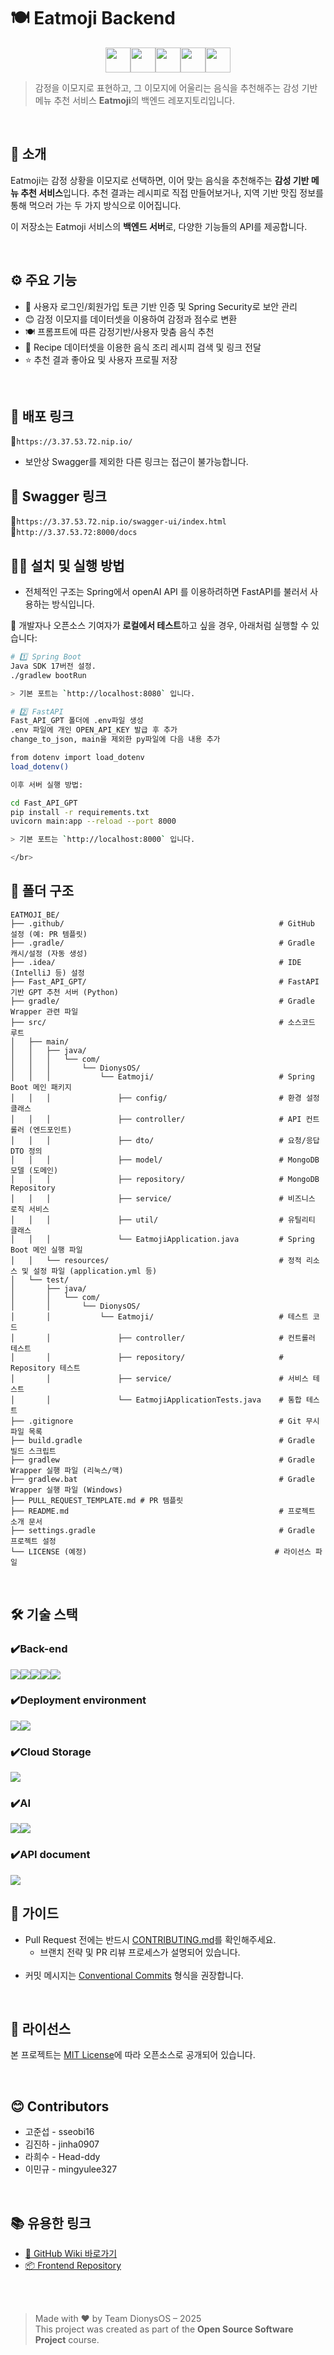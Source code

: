 # 🍽️ Eatmoji Backend

<div align="center">
  <img src="https://img.shields.io/badge/SpringBoot-61BA55?style=for-the-badge&logo=SpringBoot&logoColor=white", height=40><img src="https://img.shields.io/badge/FastAPI-2BA498?style=for-the-badge&logo=FastAPI&logoColor=white", height=40><img src="https://img.shields.io/badge/MongoDB-4AB349?style=for-the-badge&logo=MongoDB&logoColor=white", height=40><img src="https://img.shields.io/badge/OpenAI-000000?style=for-the-badge&logo=OpenAI&logoColor=white", height=40><img src="https://img.shields.io/badge/langchain-1C3C3C?style=for-the-badge&logo=langchain&logoColor=white", height=40>
</div>


> 감정을 이모지로 표현하고, 그 이모지에 어울리는 음식을 추천해주는 감성 기반 메뉴 추천 서비스 **Eatmoji**의 백엔드 레포지토리입니다.

</br>

## 📌 소개

Eatmoji는 감정 상황을 이모지로 선택하면, 이어 맞는 음식을 추천해주는 **감성 기반 메뉴 추천 서비스**입니다.
추천 결과는 레시피로 직접 만들어보거나, 지역 기반 맛집 정보를 통해 먹으러 가는 두 가지 방식으로 이어집니다.

이 저장소는 Eatmoji 서비스의 **백엔드 서버**로, 다양한 기능들의 API를 제공합니다.

</br>

## ⚙️ 주요 기능

* 🔐 사용자 로그인/회원가입 토큰 기반 인증 및 Spring Security로 보안 관리
* 😊 감정 이모지를 데이터셋을 이용하여 감정과 점수로 변환
* 🍽️ 프롬프트에 따른 감정기반/사용자 맞춤 음식 추천
* 📍 Recipe 데이터셋을 이용한 음식 조리 레시피 검색 및 링크 전달
* ⭐ 추천 결과 좋아요 및 사용자 프로필 저장

</br>

## 🚀 배포 링크
🐸`https://3.37.53.72.nip.io/`
- 보안상 Swagger를 제외한 다른 링크는 접근이 불가능합니다.

## 🚀 Swagger 링크
🐸`https://3.37.53.72.nip.io/swagger-ui/index.html`
</br>
🐸`http://3.37.53.72:8000/docs`
</br>

## 🧑‍💻 설치 및 실행 방법
- 전체적인 구조는 Spring에서 openAI API 를 이용하려하면 FastAPI를 불러서 사용하는 방식입니다.
  
🔹 개발자나 오픈소스 기여자가 **로컬에서 테스트**하고 싶을 경우, 아래처럼 실행할 수 있습니다:

```bash
# 1️⃣ Spring Boot
Java SDK 17버전 설정.
./gradlew bootRun

> 기본 포트는 `http://localhost:8080` 입니다.

# 2️⃣ FastAPI
Fast_API_GPT 폴더에 .env파일 생성
.env 파일에 개인 OPEN_API_KEY 발급 후 추가
change_to_json, main을 제외한 py파일에 다음 내용 추가

from dotenv import load_dotenv
load_dotenv()

이후 서버 실행 방법:

cd Fast_API_GPT
pip install -r requirements.txt
uvicorn main:app --reload --port 8000

> 기본 포트는 `http://localhost:8000` 입니다.

</br>
```
## 📁 폴더 구조

```
EATMOJI_BE/
├── .github/                                                # GitHub 설정 (예: PR 템플릿)
├── .gradle/                                                # Gradle 캐시/설정 (자동 생성)
├── .idea/                                                  # IDE (IntelliJ 등) 설정
├── Fast_API_GPT/                                           # FastAPI 기반 GPT 추천 서버 (Python)
├── gradle/                                                 # Gradle Wrapper 관련 파일
├── src/                                                    # 소스코드 루트
│   ├── main/
│   │   ├── java/
│   │   │   └── com/
│   │   │       └── DionysOS/
│   │   │           └── Eatmoji/                            # Spring Boot 메인 패키지
│   │   │               ├── config/                         # 환경 설정 클래스
│   │   │               ├── controller/                     # API 컨트롤러 (엔드포인트)
│   │   │               ├── dto/                            # 요청/응답 DTO 정의
│   │   │               ├── model/                          # MongoDB 모델 (도메인)
│   │   │               ├── repository/                     # MongoDB Repository
│   │   │               ├── service/                        # 비즈니스 로직 서비스
│   │   │               ├── util/                           # 유틸리티 클래스
│   │   │               └── EatmojiApplication.java         # Spring Boot 메인 실행 파일
│   │   └── resources/                                      # 정적 리소스 및 설정 파일 (application.yml 등)
│   └── test/
│       ├── java/
│       │   └── com/
│       │       └── DionysOS/
│       │           └── Eatmoji/                            # 테스트 코드
│       │               ├── controller/                     # 컨트롤러 테스트
│       │               ├── repository/                     # Repository 테스트
│       │               ├── service/                        # 서비스 테스트
│       │               └── EatmojiApplicationTests.java    # 통합 테스트
├── .gitignore                                              # Git 무시 파일 목록
├── build.gradle                                            # Gradle 빌드 스크립트
├── gradlew                                                 # Gradle Wrapper 실행 파일 (리눅스/맥)
├── gradlew.bat                                             # Gradle Wrapper 실행 파일 (Windows)
├── PULL_REQUEST_TEMPLATE.md # PR 템플릿
├── README.md                                               # 프로젝트 소개 문서
├── settings.gradle                                         # Gradle 프로젝트 설정
└── LICENSE (예정)                                          # 라이선스 파일

```

</br>

## 🛠️ 기술 스택

### ✔️Back-end
<img src="https://img.shields.io/badge/Spring-61BA55?style=for-the-badge&logo=Spring&logoColor=white"><img src="https://img.shields.io/badge/SpringBoot-8ED16A?style=for-the-badge&logo=SpringBoot&logoColor=white"><img src="https://img.shields.io/badge/Springsecurity-39A346?style=for-the-badge&logo=Springsecurity&logoColor=white"><img src="https://img.shields.io/badge/FastAPI-2BA498?style=for-the-badge&logo=FastAPI&logoColor=white"><img src="https://img.shields.io/badge/MongoDB-4AB349?style=for-the-badge&logo=MongoDB&logoColor=white">
### ✔️Deployment environment
<img src="https://img.shields.io/badge/AWS EC2-FF9900?style=for-the-badge&logo=AWS&logoColor=white"><img src="https://img.shields.io/badge/nginx-009639?style=for-the-badge&logo=nginx&logoColor=white">

### ✔️Cloud Storage
<img src="https://img.shields.io/badge/AWS S3-222222?style=for-the-badge&logo=AWS&logoColor=white">

### ✔️AI
<img src="https://img.shields.io/badge/OpenAI-000000?style=for-the-badge&logo=OpenAI&logoColor=white"><img src="https://img.shields.io/badge/langchain-1C3C3C?style=for-the-badge&logo=langchain&logoColor=white">

### ✔️API document
<img src="https://img.shields.io/badge/swagger-85EA2D?style=for-the-badge&logo=swagger&logoColor=black">

</br>

## 🤝 가이드

* Pull Request 전에는 반드시 [CONTRIBUTING.md](CONTRIBUTING.MD)를 확인해주세요.
  <br/>
  - 브랜치 전략 및 PR 리뷰 프로세스가 설명되어 있습니다.
  <br/>
* 커밋 메시지는 [Conventional Commits](https://www.conventionalcommits.org/) 형식을 권장합니다.


</br>

## 📄 라이선스

본 프로젝트는 [MIT License](LICENSE)에 따라 오픈소스로 공개되어 있습니다.

</br>

## 😊 Contributors

* 고준섭 - sseobi16
* 김진하 - jinha0907
* 라희수 - Head-ddy
* 이민규 - mingyulee327

</br>

## 📚 유용한 링크

* [🔗 GitHub Wiki 바로가기](https://github.com/EATMOJI-DionysOS/Eatmoji_BE/wiki)
* [📦 Frontend Repository](https://github.com/EATMOJI-DionysOS/Eatmoji_FE)

</br>
</br>

> Made with ❤️ by Team DionysOS – 2025  
> This project was created as part of the **Open Source Software Project** course.
> 
